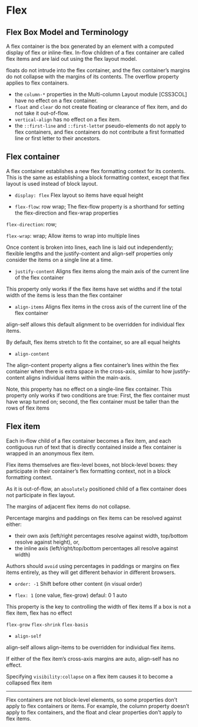 # Flex

## Flex Box Model and Terminology

A flex container is the box generated by an element with a computed display of flex or inline-flex. In-flow children of a flex container are called flex items and are laid out using the flex layout model.


floats do not intrude into the flex container, and the flex container’s margins do not collapse with the margins of its contents. The overflow property applies to flex containers.

* the `column-*` properties in the Multi-column Layout module [CSS3COL] have no effect on a flex container.
* `float` and `clear` do not create floating or clearance of flex item, and do not take it out-of-flow.
* `vertical-align` has no effect on a flex item.
* the `::first-line` and `::first-lette`r pseudo-elements do not apply to flex containers, and flex containers do not contribute a first formatted line or first letter to their ancestors.

## Flex container

A flex container establishes a new flex formatting context for its contents. This is the same as establishing a block formatting context, except that flex layout is used instead of block layout.

- `display: flex`
Flex layout so items have equal height 


- `flex-flow`: row wrap;
The flex-flow property is a shorthand for setting the flex-direction and flex-wrap properties


`flex-direction`: row;

`flex-wrap`: wrap;
 Allow items to wrap into multiple lines 

Once content is broken into lines, each line is laid out independently; flexible lengths and the justify-content and align-self properties only consider the items on a single line at a time.

- `justify-content`
Aligns flex items along the main axis of the current line of the flex container

This property only works if the flex items have set widths and if the total width of the items is less than the flex container

- `align-items`
Aligns flex items in the cross axis of the current line of the flex container

align-self allows this default alignment to be overridden for individual flex items. 

By default, flex items stretch to fit the container, so are all equal heights 


- `align-content`

The align-content property aligns a flex container’s lines within the flex container when there is extra space in the cross-axis, similar to how justify-content aligns individual items within the main-axis.

Note, this property has no effect on a single-line flex container.
This property only works if two conditions are true: First, the flex container must have wrap turned on; second, the flex container must be taller than the rows of flex items



## Flex item

Each in-flow child of a flex container becomes a flex item, and each contiguous run of text that is directly contained inside a flex container is wrapped in an anonymous flex item.

Flex items themselves are flex-level boxes, not block-level boxes: they participate in their container’s flex formatting context, not in a block formatting context. 

As it is out-of-flow, an `absolutely` positioned child of a flex container does not participate in flex layout.

The margins of adjacent flex items do not collapse.

Percentage margins and paddings on flex items can be resolved against either:
 - their own axis (left/right percentages resolve against width, top/bottom resolve against height), or,
 - the inline axis (left/right/top/bottom percentages all resolve against width)
 
 Authors should `avoid` using percentages in paddings or margins on flex items entirely, as they will get different behavior in different browsers.


- `order: -1`
Shift before other content (in visual order) 


- `flex: 1` (one value, flex-grow) 
defaul: 0 1 auto


This property is the key to controlling the width of flex items
If a box is not a flex item, flex has no effect


`flex-grow`
`flex-shrink`
`flex-basis`

- `align-self`

align-self allows align-items to be overridden for individual flex items. 

If either of the flex item’s cross-axis margins are auto, align-self has no effect.


Specifying `visibility:collapse` on a flex item causes it to become a collapsed flex item

---

Flex containers are not block-level elements, so some properties don’t apply to flex containers or items. 
For example, the column property doesn’t apply to flex containers, and the float and clear properties don’t apply to flex items.
